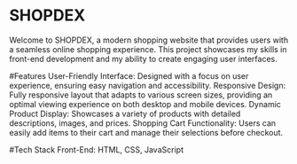 # SHOPDEX


Welcome to SHOPDEX, a modern shopping website that provides users with a seamless online shopping experience. This project showcases my skills in front-end development and my ability to create engaging user interfaces.

#Features
User-Friendly Interface: Designed with a focus on user experience, ensuring easy navigation and accessibility.
Responsive Design: Fully responsive layout that adapts to various screen sizes, providing an optimal viewing experience on both desktop and mobile devices.
Dynamic Product Display: Showcases a variety of products with detailed descriptions, images, and prices.
Shopping Cart Functionality: Users can easily add items to their cart and manage their selections before checkout.

#Tech Stack
Front-End: HTML, CSS, JavaScript
